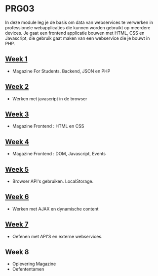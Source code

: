 # PRG03
In deze module leg je de basis om data van webservices te verwerken in professionele
webapplicaties die kunnen worden gebruikt op meerdere devices. Je gaat een frontend
applicatie bouwen met HTML, CSS en Javascript, die gebruik gaat maken van een
webservice die je bouwt in PHP.

## [Week 1](week1)
- Magazine For Students. Backend, JSON en PHP

## [Week 2](week2)
- Werken met javascript in de browser

## [Week 3](week3)
- Magazine Frontend : HTML en CSS

## [Week 4](week4)
- Magazine Frontend : DOM, Javascript, Events

## [Week 5](week5)
- Browser API's gebruiken. LocalStorage.

## [Week 6](week6)
- Werken met AJAX en dynamische content

## [Week 7](week7)
- Oefenen met API'S en externe webservices.

## Week 8
- Oplevering Magazine
- Oefententamen

